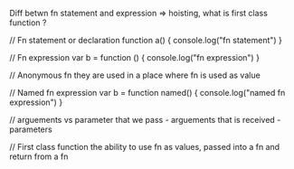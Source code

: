 Diff betwn fn statement and expression
=> hoisting,
what is first class function ?

// Fn statement or declaration
function a() {
console.log("fn statement")
}

// Fn expression
var b = function () {
console.log("fn expression")
}

// Anonymous fn
they are used in a place where fn is used as value

// Named fn expression
var b = function named() {
console.log("named fn expression")
}

// arguements vs parameter
that we pass - arguements
that is received - parameters

// First class function
the ability to use fn as values, passed into a fn and return from a fn
